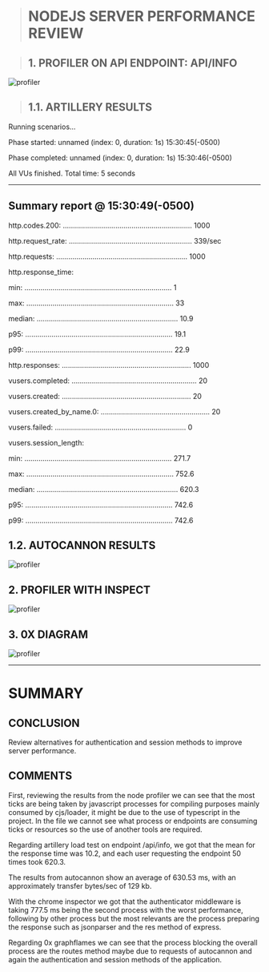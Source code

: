 > # NODEJS SERVER PERFORMANCE REVIEW

> ## 1. PROFILER ON API ENDPOINT: API/INFO

![profiler](https://raw.githubusercontent.com/jamp-scp28/backendCourse/master/16.%20Log/results/profiler.png)

> ## 1.1. ARTILLERY RESULTS

Running scenarios...

Phase started: unnamed (index: 0, duration: 1s) 15:30:45(-0500)

Phase completed: unnamed (index: 0, duration: 1s) 15:30:46(-0500)

All VUs finished. Total time: 5 seconds

--------------------------------
Summary report @ 15:30:49(-0500)
--------------------------------

http.codes.200: ................................................................ 1000

http.request_rate: ............................................................. 339/sec

http.requests: ................................................................. 1000

http.response_time:

  min: ......................................................................... 1

  max: ......................................................................... 33

  median: ...................................................................... 10.9

  p95: ......................................................................... 19.1

  p99: ......................................................................... 22.9

http.responses: ................................................................ 1000

vusers.completed: .............................................................. 20

vusers.created: ................................................................ 20

vusers.created_by_name.0: ...................................................... 20

vusers.failed: ................................................................. 0

vusers.session_length:

  min: ......................................................................... 271.7

  max: ......................................................................... 752.6

  median: ...................................................................... 620.3

  p95: ......................................................................... 742.6

  p99: ......................................................................... 742.6

## 1.2. AUTOCANNON RESULTS

![profiler](https://raw.githubusercontent.com/jamp-scp28/backendCourse/master/16.%20Log/results/cannon.png)

## 2. PROFILER WITH INSPECT

![profiler](https://raw.githubusercontent.com/jamp-scp28/backendCourse/master/16.%20Log/results/inspect.png)

## 3. 0X DIAGRAM

![profiler](https://raw.githubusercontent.com/jamp-scp28/backendCourse/master/16.%20Log/results/0x.png)


________________________


# SUMMARY

## CONCLUSION

Review alternatives for authentication and session methods to improve server performance.

## COMMENTS
First, reviewing the results from the node profiler we can see that the most ticks are being taken by javascript processes for compiling purposes mainly consumed by cjs/loader, it might be due to the use of typescript in the project. In the file we  cannot see what process or endpoints are consuming ticks or resources so the use of another tools are required.

Regarding artillery load test on endpoint /api/info, we got that the mean for the response time was 10.2, and each user requesting the endpoint 50 times took 620.3.

The results from autocannon show an average of 630.53 ms, with an approximately transfer bytes/sec of 129 kb.

With the chrome inspector we got that the authenticator middleware is taking 777.5 ms being the second process with the worst performance, following by other process but the most relevants are the process preparing the response such as jsonparser and the res method of express.

Regarding 0x graphflames we can see that the process blocking the overall process are the routes method maybe due to requests of autocannon and again the authentication and session methods of the application.